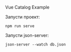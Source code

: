 Vue Catalog Example

Запусти проект:
```
npm run serve
```

Запусти json-server:

```
json-server --watch db.json
```
